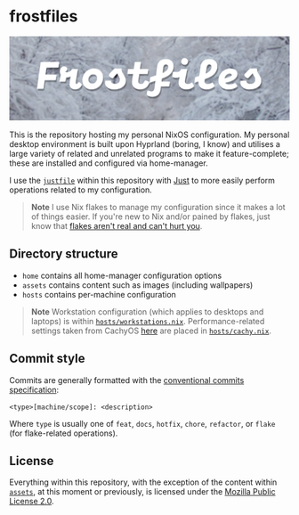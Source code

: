 # frostfiles

![repository banner](./assets/banner.png)

This is the repository hosting my personal NixOS configuration. My personal desktop environment is built upon Hyprland (boring, I know) and utilises a large variety of related and unrelated programs to make it feature-complete; these are installed and configured via home-manager.

I use the [`justfile`](./justfile) within this repository with [Just](https://github.com/casey/just) to more easily perform operations related to my configuration.

> **Note** I use Nix flakes to manage my configuration since it makes a lot of things easier. If you're new to Nix and/or pained by flakes, just know that [flakes aren't real and can't hurt you](https://jade.fyi/blog/flakes-arent-real/).

## Directory structure

- `home` contains all home-manager configuration options
- `assets` contains content such as images (including wallpapers)
- `hosts` contains per-machine configuration

> **Note** Workstation configuration (which applies to desktops and laptops) is within [`hosts/workstations.nix`](./hosts/workstations.nix). Performance-related settings taken from CachyOS [here](https://github.com/CachyOS/CachyOS-Settings) are placed in [`hosts/cachy.nix`](./hosts/cachy.nix).

## Commit style
Commits are generally formatted with the [conventional commits specification](https://www.conventionalcommits.org/en/v1.0.0/):
```
<type>[machine/scope]: <description>
```
Where `type` is usually one of `feat`, `docs`, `hotfix`, `chore`, `refactor`, or `flake` (for flake-related operations).

## License
Everything within this repository, with the exception of the content within [`assets`](./assets), at this moment or previously, is licensed under the [Mozilla Public License 2.0](./LICENSE).
